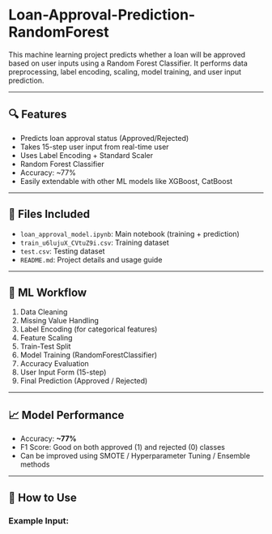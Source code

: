 # Loan-Approval-Prediction-RandomForest
This machine learning project predicts whether a loan will be approved based on user inputs using a Random Forest Classifier. It performs data preprocessing, label encoding, scaling, model training, and user input prediction.

---

## 🔍 Features

- Predicts loan approval status (Approved/Rejected)
- Takes 15-step user input from real-time user
- Uses Label Encoding + Standard Scaler
- Random Forest Classifier
- Accuracy: ~77%
- Easily extendable with other ML models like XGBoost, CatBoost

---

## 📂 Files Included

- `loan_approval_model.ipynb`: Main notebook (training + prediction)
- `train_u6lujuX_CVtuZ9i.csv`: Training dataset
- `test.csv`: Testing dataset
- `README.md`: Project details and usage guide

---

## 🧠 ML Workflow

1. Data Cleaning
2. Missing Value Handling
3. Label Encoding (for categorical features)
4. Feature Scaling
5. Train-Test Split
6. Model Training (RandomForestClassifier)
7. Accuracy Evaluation
8. User Input Form (15-step)
9. Final Prediction (Approved / Rejected)

---

## 📈 Model Performance

- Accuracy: **~77%**
- F1 Score: Good on both approved (1) and rejected (0) classes
- Can be improved using SMOTE / Hyperparameter Tuning / Ensemble methods

---

## 🚀 How to Use

### Example Input:
